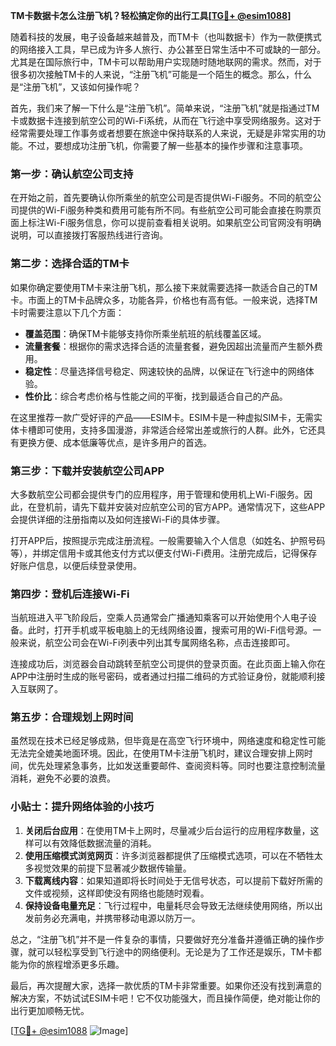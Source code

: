 **TM卡数据卡怎么注册飞机？轻松搞定你的出行工具[[TG💪+ @esim1088](https://t.me/s/esim1088)]**

随着科技的发展，电子设备越来越普及，而TM卡（也叫数据卡）作为一款便携式的网络接入工具，早已成为许多人旅行、办公甚至日常生活中不可或缺的一部分。尤其是在国际旅行中，TM卡可以帮助用户实现随时随地联网的需求。然而，对于很多初次接触TM卡的人来说，“注册飞机”可能是一个陌生的概念。那么，什么是“注册飞机”，又该如何操作呢？

首先，我们来了解一下什么是“注册飞机”。简单来说，“注册飞机”就是指通过TM卡或数据卡连接到航空公司的Wi-Fi系统，从而在飞行途中享受网络服务。这对于经常需要处理工作事务或者想要在旅途中保持联系的人来说，无疑是非常实用的功能。不过，要想成功注册飞机，你需要了解一些基本的操作步骤和注意事项。

### **第一步：确认航空公司支持**
在开始之前，首先要确认你所乘坐的航空公司是否提供Wi-Fi服务。不同的航空公司提供的Wi-Fi服务种类和费用可能有所不同。有些航空公司可能会直接在购票页面上标注Wi-Fi服务信息，你可以提前查看相关说明。如果航空公司官网没有明确说明，可以直接拨打客服热线进行咨询。

### **第二步：选择合适的TM卡**
如果你确定要使用TM卡来注册飞机，那么接下来就需要选择一款适合自己的TM卡。市面上的TM卡品牌众多，功能各异，价格也有高有低。一般来说，选择TM卡时需要注意以下几个方面：

- **覆盖范围**：确保TM卡能够支持你所乘坐航班的航线覆盖区域。
- **流量套餐**：根据你的需求选择合适的流量套餐，避免因超出流量而产生额外费用。
- **稳定性**：尽量选择信号稳定、网速较快的品牌，以保证在飞行途中的网络体验。
- **性价比**：综合考虑价格与性能之间的平衡，找到最适合自己的产品。

在这里推荐一款广受好评的产品——ESIM卡。ESIM卡是一种虚拟SIM卡，无需实体卡槽即可使用，支持多国漫游，非常适合经常出差或旅行的人群。此外，它还具有更换方便、成本低廉等优点，是许多用户的首选。

### **第三步：下载并安装航空公司APP**
大多数航空公司都会提供专门的应用程序，用于管理和使用机上Wi-Fi服务。因此，在登机前，请先下载并安装对应航空公司的官方APP。通常情况下，这些APP会提供详细的注册指南以及如何连接Wi-Fi的具体步骤。

打开APP后，按照提示完成注册流程。一般需要输入个人信息（如姓名、护照号码等），并绑定信用卡或其他支付方式以便支付Wi-Fi费用。注册完成后，记得保存好账户信息，以便后续登录使用。

### **第四步：登机后连接Wi-Fi**
当航班进入平飞阶段后，空乘人员通常会广播通知乘客可以开始使用个人电子设备。此时，打开手机或平板电脑上的无线网络设置，搜索可用的Wi-Fi信号源。一般来说，航空公司会在Wi-Fi列表中列出其专属网络名称，点击连接即可。

连接成功后，浏览器会自动跳转至航空公司提供的登录页面。在此页面上输入你在APP中注册时生成的账号密码，或者通过扫描二维码的方式验证身份，就能顺利接入互联网了。

### **第五步：合理规划上网时间**
虽然现在技术已经足够成熟，但毕竟是在高空飞行环境中，网络速度和稳定性可能无法完全媲美地面环境。因此，在使用TM卡注册飞机时，建议合理安排上网时间，优先处理紧急事务，比如发送重要邮件、查阅资料等。同时也要注意控制流量消耗，避免不必要的浪费。

### **小贴士：提升网络体验的小技巧**
1. **关闭后台应用**：在使用TM卡上网时，尽量减少后台运行的应用程序数量，这样可以有效降低数据流量的消耗。
2. **使用压缩模式浏览网页**：许多浏览器都提供了压缩模式选项，可以在不牺牲太多视觉效果的前提下显著减少数据传输量。
3. **下载离线内容**：如果知道即将长时间处于无信号状态，可以提前下载好所需的文件或视频，这样即使没有网络也能随时观看。
4. **保持设备电量充足**：飞行过程中，电量耗尽会导致无法继续使用网络，所以出发前务必充满电，并携带移动电源以防万一。

总之，“注册飞机”并不是一件复杂的事情，只要做好充分准备并遵循正确的操作步骤，就可以轻松享受到飞行途中的网络便利。无论是为了工作还是娱乐，TM卡都能为你的旅程增添更多乐趣。

最后，再次提醒大家，选择一款优质的TM卡非常重要。如果你还没有找到满意的解决方案，不妨试试ESIM卡吧！它不仅功能强大，而且操作简便，绝对能让你的出行更加顺畅无忧。

[[TG💪+ @esim1088](https://t.me/s/esim1088) ![Image](https://i.postimg.cc/4NQfJmqS/Snipaste-2025-05-13-00-14-12.png)]